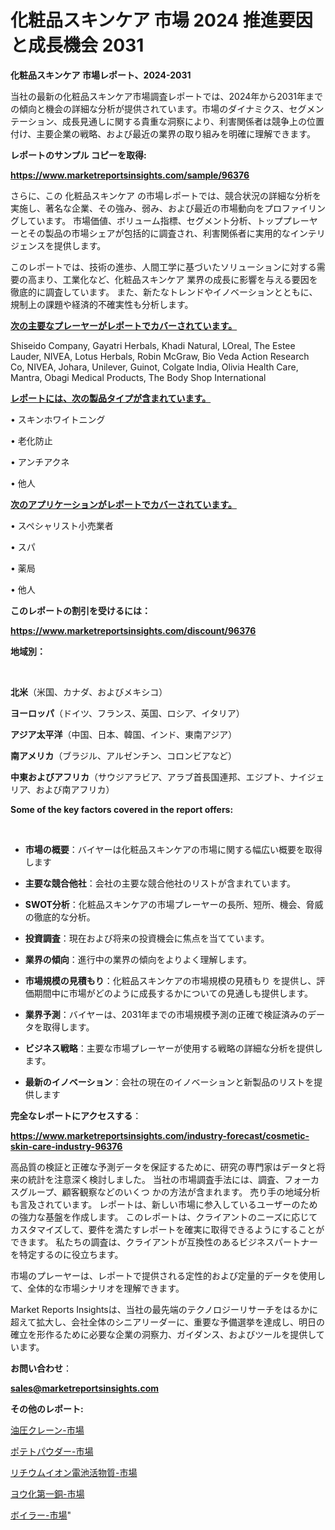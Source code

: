# 化粧品スキンケア 市場 2024 推進要因と成長機会 2031

<strong>化粧品スキンケア 市場レポート、2024-2031</strong>

当社の最新の化粧品スキンケア市場調査レポートでは、2024年から2031年までの傾向と機会の詳細な分析が提供されています。市場のダイナミクス、セグメンテーション、成長見通しに関する貴重な洞察により、利害関係者は競争上の位置付け、主要企業の戦略、および最近の業界の取り組みを明確に理解できます。



<strong>レポートのサンプル コピーを取得:</strong> <a href=https://www.marketreportsinsights.com/sample/96376>

<strong><u>https://www.marketreportsinsights.com/sample/96376</u></strong></a>

さらに、この 化粧品スキンケア の市場レポートでは、競合状況の詳細な分析を実施し、著名な企業、その強み、弱み、および最近の市場動向をプロファイリングしています。 市場価値、ボリューム指標、セグメント分析、トッププレーヤーとその製品の市場シェアが包括的に調査され、利害関係者に実用的なインテリジェンスを提供します。

このレポートでは、技術の進歩、人間工学に基づいたソリューションに対する需要の高まり、工業化など、化粧品スキンケア 業界の成長に影響を与える要因を徹底的に調査しています。 また、新たなトレンドやイノベーションとともに、規制上の課題や経済的不確実性も分析します。



<strong><u>次の主要なプレーヤーがレポートでカバーされています。</u></strong>

Shiseido Company, Gayatri Herbals, Khadi Natural, LOreal, The Estee Lauder, NIVEA, Lotus Herbals, Robin McGraw, Bio Veda Action Research Co, NIVEA, Johara, Unilever, Guinot, Colgate India, Olivia Health Care, Mantra, Obagi Medical Products, The Body Shop International



<strong><u><b>レポートには、次の製品タイプが含まれています。</b></u></strong>

• スキンホワイトニング

• 老化防止

• アンチアクネ

• 他人



<strong><u><b>次のアプリケーションがレポートでカバーされています。</b></u></strong>

• スペシャリスト小売業者

• スパ

• 薬局

• 他人



<strong><b>このレポートの割引を受けるには：</b></strong>

<a href=https://www.marketreportsinsights.com/discount/96376>

<strong><u>https://www.marketreportsinsights.com/discount/96376</u></strong></a>



<strong>地域別：</strong>

<strong> </strong>



<strong>北米</strong>（米国、カナダ、およびメキシコ）



<strong>ヨーロッパ</strong>（ドイツ、フランス、英国、ロシア、イタリア）



<strong>アジア太平洋</strong>（中国、日本、韓国、インド、東南アジア）



<strong>南アメリカ</strong>（ブラジル、アルゼンチン、コロンビアなど）



<strong>中東およびアフリカ</strong>（サウジアラビア、アラブ首長国連邦、エジプト、ナイジェリア、および南アフリカ）



<strong>Some of the key factors covered in the report offers:</strong>

<strong> </strong>
<ul>
  <li>

<strong>市場の概要</strong>：バイヤーは化粧品スキンケアの市場に関する幅広い概要を取得します</li>
  <li>

<strong>主要な競合他社</strong>：会社の主要な競合他社のリストが含まれています。</li>
  <li>

<strong>SWOT分析</strong>：化粧品スキンケアの市場プレーヤーの長所、短所、機会、脅威の徹底的な分析。</li>
  <li>

<strong>投資調査</strong>：現在および将来の投資機会に焦点を当てています。</li>
  <li>

<strong>業界の傾向</strong>：進行中の業界の傾向をよりよく理解します。</li>
  <li>

<strong>市場規模の見積もり</strong>：化粧品スキンケアの市場規模の見積もり を提供し、評価期間中に市場がどのように成長するかについての見通しも提供します。</li>
  <li>

<strong>業界予測</strong>：バイヤーは、2031年までの市場規模予測の正確で検証済みのデータを取得します。</li>
  <li>

<strong>ビジネス戦略</strong>：主要な市場プレーヤーが使用する戦略の詳細な分析を提供します。</li>
  <li>

<strong>最新のイノベーション</strong>：会社の現在のイノベーションと新製品のリストを提供します</li>
</ul>


<strong>完全なレポートにアクセスする</strong>：

<a href=https://www.marketreportsinsights.com/industry-forecast/cosmetic-skin-care-industry-96376>

<strong><u>https://www.marketreportsinsights.com/industry-forecast/cosmetic-skin-care-industry-96376</u></strong></a>

高品質の検証と正確な予測データを保証するために、研究の専門家はデータと将来の統計を注意深く検討しました。 当社の市場調査手法には、調査、フォーカスグループ、顧客観察などのいくつ かの方法が含まれます。 売り手の地域分析も言及されています。 レポートは、新しい市場に参入しているユーザーのための強力な基盤を作成します。 このレポートは、クライアントのニーズに応じてカスタマイズして、要件を満たすレポートを確実に取得できるようにすることができます。 私たちの調査は、クライアントが互換性のあるビジネスパートナーを特定するのに役立ちます。

市場のプレーヤーは、レポートで提供される定性的および定量的データを使用して、全体的な市場シナリオを理解できます。

Market Reports Insightsは、当社の最先端のテクノロジーリサーチをはるかに超えて拡大し、会社全体のシニアリーダーに、重要な予備選挙を達成し、明日の確立を形作るために必要な企業の洞察力、ガイダンス、およびツールを提供しています。



<strong><b>お問い合わせ</b></strong>：

<a href=mailto:sales@marketreportsinsights.com>

<strong><u>sales@marketreportsinsights.com</u></strong></a>



<strong>その他のレポート:</strong>

<a href=https://www.linkedin.com/pulse/油圧クレーン-市場-2023-新興市場-将来の動向と市場需要-2030-pr-news-hub-dgw3f/>油圧クレーン-市場</a>

<a href=https://www.linkedin.com/pulse/ポテトパウダー-市場-2023-総合分析と事業成長戦略-2030-pr-news-hub-c0jtf/>ポテトパウダー-市場</a>

<a href=https://www.linkedin.com/pulse/リチウムイオン電池活物質-市場-2023-総利益と主要ベンダー-2030-trend-titans-360-analysis-gb9vf/>リチウムイオン電池活物質-市場</a>

<a href=https://www.linkedin.com/pulse/ヨウ化第一銅-市場-2023-swot-分析と成長率-2030-consumer-connection-collective-360-0vfnf/>ヨウ化第一銅-市場</a>

<a href=https://www.linkedin.com/pulse/ボイラー-市場-2023-推進要因と成長機会-2030-data-dive-discoveries-24-analysis-hpslf/>ボイラー-市場</a>"
